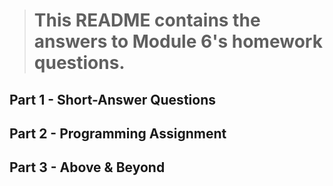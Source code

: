> # This README contains the answers to Module 6's homework questions.

## Part 1 - Short-Answer Questions


## Part 2 - Programming Assignment


## Part 3 - Above & Beyond


